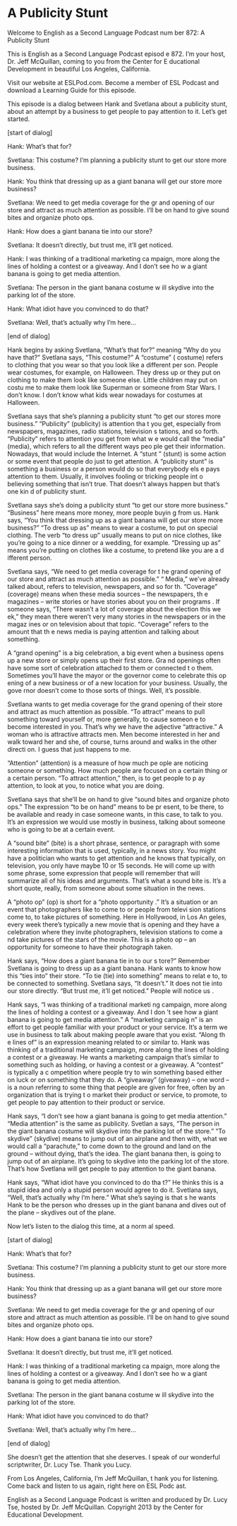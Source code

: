# A Publicity Stunt

Welcome to English as a Second Language Podcast num ber 872: A Publicity Stunt 

This is English as a Second Language Podcast episod e 872. I’m your host, Dr. Jeff McQuillan, coming to you from the Center for E ducational Development in beautiful Los Angeles, California.  

Visit our website at ESLPod.com. Become a member of  ESL Podcast and download a Learning Guide for this episode.  

This episode is a dialog between Hank and Svetlana about a publicity stunt, about an attempt by a business to get people to pay  attention to it. Let’s get started. 

[start of dialog] 

Hank:  What’s that for?  

Svetlana:  This costume?  I’m planning a publicity stunt to get our store more business.   

Hank:  You think that dressing up as a giant banana  will get our store more business? 

Svetlana:  We need to get media coverage for the gr and opening of our store and attract as much attention as possible.  I’ll be on hand to give sound bites and organize photo ops. 

Hank:  How does a giant banana tie into our store? 

Svetlana:  It doesn’t directly, but trust me, it’ll  get noticed. 

Hank:  I was thinking of a traditional marketing ca mpaign, more along the lines of holding a contest or a giveaway. And I don’t see ho w a giant banana is going to get media attention. 

Svetlana:  The person in the giant banana costume w ill skydive into the parking lot of the store. 

Hank:  What idiot have you convinced to do that? 

Svetlana:  Well, that’s actually why I’m here... 

[end of dialog] 

Hank begins by asking Svetlana, “What’s that for?” meaning “Why do you have that?” Svetlana says, “This costume?” A “costume” ( costume) refers to clothing that you wear so that you look like a different per son. People wear costumes, for example, on Halloween. They dress up or they put on  clothing to make them look like someone else. Little children may put on costu me to make them look like Superman or someone from Star Wars. I don’t know. I  don’t know what kids wear nowadays for costumes at Halloween.  

Svetlana says that she’s planning a publicity stunt  “to get our stores more business.” “Publicity” (publicity) is attention tha t you get, especially from newspapers, magazines, radio stations, television s tations, and so forth. “Publicity” refers to attention you get from what w e would call the “media” (media), which refers to all the different ways peo ple get their information. Nowadays, that would include the Internet. A “stunt ” (stunt) is some action or some event that people do just to get attention. A “publicity stunt” is something a business or a person would do so that everybody els e pays attention to them. Usually, it involves fooling or tricking people int o believing something that isn’t true. That doesn’t always happen but that’s one kin d of publicity stunt.  

Svetlana says she’s doing a publicity stunt “to get  our store more business.” “Business” here means more money, more people buyin g from us. Hank says, “You think that dressing up as a giant banana will get our store more business?” “To dress up as” means to wear a costume, to put on  special clothing. The verb “to dress up” usually means to put on nice clothes,  like you’re going to a nice dinner or a wedding, for example. “Dressing up as” means you’re putting on clothes like a costume, to pretend like you are a d ifferent person.  

Svetlana says, “We need to get media coverage for t he grand opening of our store and attract as much attention as possible.” “ Media,” we’ve already talked about, refers to television, newspapers, and so for th. “Coverage” (coverage) means when these media sources – the newspapers, th e magazines – write stories or have stories about you on their programs . If someone says, “There wasn’t a lot of coverage about the election this we ek,” they mean there weren’t very many stories in the newspapers or in the magaz ines or on television about that topic. “Coverage” refers to the amount that th e news media is paying attention and talking about something.   

 A “grand opening” is a big celebration, a big event  when a business opens up a new store or simply opens up their first store. Gra nd openings often have some sort of celebration attached to them or connected t o them. Sometimes you’ll have the mayor or the governor come to celebrate this op ening of a new business or of a new location for your business. Usually, the gove rnor doesn’t come to those sorts of things. Well, it’s possible.  

Svetlana wants to get media coverage for the grand opening of their store and attract as much attention as possible. “To attract”  means to pull something toward yourself or, more generally, to cause someon e to become interested in you. That’s why we have the adjective “attractive.”  A woman who is attractive attracts men. Men become interested in her and walk  toward her and she, of course, turns around and walks in the other directi on. I guess that just happens to me.  

“Attention” (attention) is a measure of how much pe ople are noticing someone or something. How much people are focused on a certain  thing or a certain person. “To attract attention,” then, is to get people to p ay attention, to look at you, to notice what you are doing.  

Svetlana says that she’ll be on hand to give “sound  bites and organize photo ops.” The expression “to be on hand” means to be pr esent, to be there, to be available and ready in case someone wants, in this case, to talk to you. It’s an expression we would use mostly in business, talking  about someone who is going to be at a certain event.  

A “sound bite” (bite) is a short phrase, sentence, or paragraph with some interesting information that is used, typically, in  a news story. You might have a politician who wants to get attention and he knows that typically, on television, you only have maybe 10 or 15 seconds. He will come up with some phrase, some expression that people will remember that will  summarize all of his ideas and arguments. That’s what a sound bite is. It’s a short quote, really, from someone about some situation in the news.  

A “photo op” (op) is short for a “photo opportunity .” It’s a situation or an event that photographers like to come to or people from televi sion stations come to, to take pictures of something. Here in Hollywood, in Los An geles, every week there’s typically a new movie that is opening and they have  a celebration where they invite photographers, television stations to come a nd take pictures of the stars of the movie. This is a photo op – an opportunity for someone to have their photograph taken.   

 Hank says, “How does a giant banana tie in to our s tore?” Remember Svetlana is going to dress up as a giant banana. Hank wants to know how this “ties into” their store. “To tie (tie) into something” means to relat e to, to be connected to something. Svetlana says, “It doesn’t.” It does not  tie into our store directly. “But trust me, it’ll get noticed.” People will notice us .  

Hank says, “I was thinking of a traditional marketi ng campaign, more along the lines of holding a contest or a giveaway. And I don ’t see how a giant banana is going to get media attention.” A “marketing campaig n” is an effort to get people familiar with your product or your service. It’s a term we use in business to talk about making people aware that you exist. “Along th e lines of” is an expression meaning related to or similar to. Hank was thinking  of a traditional marketing campaign, more along the lines of holding a contest  or a giveaway. He wants a marketing campaign that’s similar to something such  as holding, or having a contest or a giveaway. A “contest” is typically a c ompetition where people try to win something based either on luck or on something that they do. A “giveaway” (giveaway) – one word – is a noun referring to some thing that people are given for free, often by an organization that is trying t o market their product or service, to promote, to get people to pay attention to their  product or service.  

Hank says, “I don’t see how a giant banana is going  to get media attention.” “Media attention” is the same as publicity. Svetlan a says, “The person in the giant banana costume will skydive into the parking lot of the store.” “To skydive” (skydive) means to jump out of an airplane and then  with, what we would call a “parachute,” to come down to the ground and land on  the ground – without dying, that’s the idea. The giant banana then, is going to  jump out of an airplane. It’s going to skydive into the parking lot of the store.  That’s how Svetlana will get people to pay attention to the giant banana.  

Hank says, “What idiot have you convinced to do tha t?” He thinks this is a stupid idea and only a stupid person would agree to do it.  Svetlana says, “Well, that’s actually why I’m here.” What she’s saying is that s he wants Hank to be the person who dresses up in the giant banana and dives  out of the plane – skydives out of the plane. 

Now let’s listen to the dialog this time, at a norm al speed. 

[start of dialog] 

Hank:  What’s that for?  

Svetlana:  This costume?  I’m planning a publicity stunt to get our store more business.   

Hank:  You think that dressing up as a giant banana  will get our store more business? 

Svetlana:  We need to get media coverage for the gr and opening of our store and attract as much attention as possible.  I’ll be on hand to give sound bites and organize photo ops. 

Hank:  How does a giant banana tie into our store? 

Svetlana:  It doesn’t directly, but trust me, it’ll  get noticed. 

Hank:  I was thinking of a traditional marketing ca mpaign, more along the lines of holding a contest or a giveaway. And I don’t see ho w a giant banana is going to get media attention. 

Svetlana:  The person in the giant banana costume w ill skydive into the parking lot of the store. 

Hank:  What idiot have you convinced to do that? 

Svetlana:  Well, that’s actually why I’m here... 

[end of dialog] 

She doesn’t get the attention that she deserves. I speak of our wonderful scriptwriter, Dr. Lucy Tse. Thank you Lucy. 

From Los Angeles, California, I’m Jeff McQuillan, t hank you for listening. Come back and listen to us again, right here on ESL Podc ast. 

English as a Second Language Podcast is written and  produced by Dr. Lucy Tse, hosted by Dr. Jeff McQuillan. Copyright 2013 by the  Center for Educational Development.

